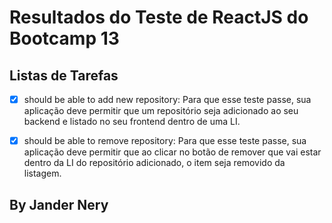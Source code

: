 # Resultados do Teste de ReactJS do Bootcamp 13

## Listas de Tarefas

- [x] should be able to add new repository: Para que esse teste passe, sua aplicação deve permitir que um repositório seja adicionado ao seu backend e listado no seu frontend dentro de uma LI.
- [x] should be able to remove repository: Para que esse teste passe, sua aplicação deve permitir que ao clicar no botão de remover que vai estar dentro da LI do repositório adicionado, o item seja removido da listagem.





## By Jander Nery